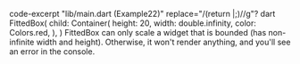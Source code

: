 code-excerpt "lib/main.dart (Example22)" replace="/(return |;)//g"?
dart
FittedBox(
  child: Container(
    height: 20,
    width: double.infinity,
    color: Colors.red,
  ),
)
FittedBox can only scale a widget that is bounded
(has non-infinite width and height). Otherwise,
it won't render anything,
and you'll see an error in the console.
